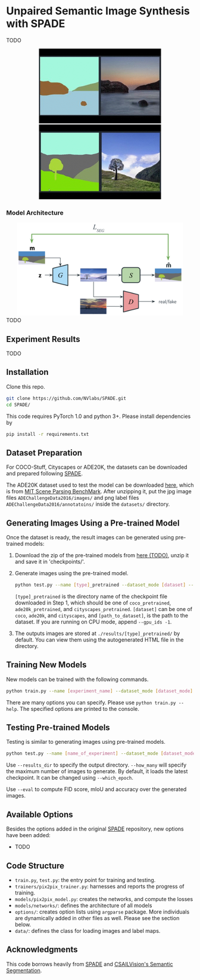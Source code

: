 # Unpaired Semantic Image Synthesis with SPADE
TODO
<div align="center">
  <img src="docs/images/ocean.gif" height="200"/>
  <img src="docs/images/treepond.gif" height="200"/>
</div>


### Model Architecture

<div align="center">
  <img src="docs/images/new_model.png" height="250"/>
</div>
TODO

## Experiment Results 
TODO

## Installation

Clone this repo.
```bash
git clone https://github.com/NVlabs/SPADE.git
cd SPADE/
```

This code requires PyTorch 1.0 and python 3+. Please install dependencies by
```bash
pip install -r requirements.txt
```


## Dataset Preparation

For COCO-Stuff, Cityscapes or ADE20K, the datasets can be downloaded and prepared following [SPADE](https://github.com/NVlabs/SPADE.git). 

The ADE20K dataset used to test the model  can be downloaded [here](http://data.csail.mit.edu/places/ADEchallenge/ADEChallengeData2016.zip), which is from [MIT Scene Parsing BenchMark](http://sceneparsing.csail.mit.edu/). After unzipping it, put the jpg image files `ADEChallengeData2016/images/` and png label files `ADEChallengeData2016/annotatoins/` inside the `datasets/` directory. 


## Generating Images Using a Pre-trained Model

Once the dataset is ready, the result images can be generated using pre-trained models:

1. Download the zip of the pre-trained models from [here (TODO)](), unzip it and save it in 'checkpoints/'.

2. Generate images using the pre-trained model.
    ```bash
    python test.py --name [type]_pretrained --dataset_mode [dataset] --dataroot [path_to_dataset]
    ```
    `[type]_pretrained` is the directory name of the checkpoint file downloaded in Step 1, which should be one of `coco_pretrained`, `ade20k_pretrained`, and `cityscapes_pretrained`. `[dataset]` can be one of `coco`, `ade20k`, and `cityscapes`, and `[path_to_dataset]`, is the path to the dataset. If you are running on CPU mode, append `--gpu_ids -1`.

3. The outputs images are stored at `./results/[type]_pretrained/` by default. You can view them using the autogenerated HTML file in the directory.


## Training New Models

New models can be trained with the following commands.


```bash
python train.py --name [experiment_name] --dataset_mode [dataset_mode] --dataroot [path_to_ade20k_dataset]
```

There are many options you can specify. Please use `python train.py --help`. The specified options are printed to the console.

## Testing Pre-trained Models

Testing is similar to generating images using pre-trained models.

```bash
python test.py --name [name_of_experiment] --dataset_mode [dataset_mode] --dataroot [path_to_dataset]
```

Use `--results_dir` to specify the output directory. `--how_many` will specify the maximum number of images to generate. By default, it loads the latest checkpoint. It can be changed using `--which_epoch`.

Use `--eval` to compute FID score, mIoU and accuracy over the generated images.

## Available Options
Besides the options added in the original [SPADE](https://github.com/NVlabs/SPADE.git) repository, new options have been added:
- TODO

## Code Structure

- `train.py`, `test.py`: the entry point for training and testing.
- `trainers/pix2pix_trainer.py`: harnesses and reports the progress of training.
- `models/pix2pix_model.py`: creates the networks, and compute the losses
- `models/networks/`: defines the architecture of all models
- `options/`: creates option lists using `argparse` package. More individuals are dynamically added in other files as well. Please see the section below.
- `data/`: defines the class for loading images and label maps.


## Acknowledgments
This code borrows heavily from [SPADE](https://github.com/NVlabs/SPADE.git) and [CSAILVision's Semantic Segmentation](https://github.com/CSAILVision/semantic-segmentation-pytorch).